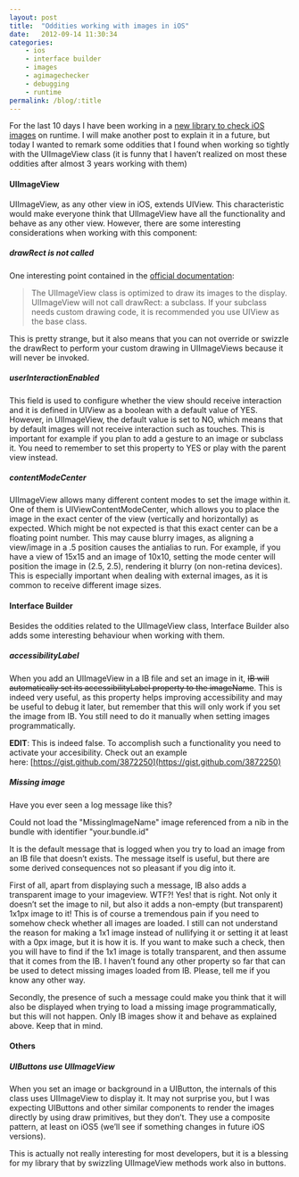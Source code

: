 ```yaml
---
layout: post
title:  "Oddities working with images in iOS"
date:   2012-09-14 11:30:34
categories: 
    - ios
    - interface builder
    - images
    - agimagechecker
    - debugging
    - runtime
permalink: /blog/:title
---
```


For the last 10 days I have been working in a [new library to check iOS images](https://github.com/angelolloqui/AGImageChecker) on runtime. I will make another post to explain it in a future, but today I wanted to remark some oddities that I found when working so tightly with the UIImageView class (it is funny that I haven’t realized on most these oddities after almost 3 years working with them)

#### UIImageView

UIImageView, as any other view in iOS, extends UIView. This characteristic would make everyone think that UIImageView have all the functionality and behave as any other view. However, there are some interesting considerations when working with this component:

##### drawRect is not called

One interesting point contained in the [official documentation](http://developer.apple.com/library/ios/#DOCUMENTATION/UIKit/Reference/UIImageView_Class/Reference/Reference.html):

> The UIImageView class is optimized to draw its images to the display. UIImageView will not call drawRect: a subclass. If your subclass needs custom drawing code, it is recommended you use UIView as the base class.

This is pretty strange, but it also means that you can not override or swizzle the drawRect to perform your custom drawing in UIImageViews because it will never be invoked. 

##### userInteractionEnabled

This field is used to configure whether the view should receive interaction and it is defined in UIView as a boolean with a default value of YES. However, in UIImageView, the default value is set to NO, which means that by default images will not receive interaction such as touches. This is important for example if you plan to add a gesture to an image or subclass it. You need to remember to set this property to YES or play with the parent view instead.

##### contentModeCenter

UIImageView allows many different content modes to set the image within it. One of them is UIViewContentModeCenter, which allows you to place the image in the exact center of the view (vertically and horizontally) as expected. Which might be not expected is that this exact center can be a floating point number. This may cause blurry images, as aligning a view/image in a .5 position causes the antialias to run. For example, if you have a view of 15x15 and an image of 10x10, setting the mode center will position the image in (2.5, 2.5), rendering it blurry (on non-retina devices). This is especially important when dealing with external images, as it is common to receive different image sizes. 

#### Interface Builder

Besides the oddities related to the UIImageView class, Interface Builder also adds some interesting behaviour when working with them.

##### accessibilityLabel

When you add an UIImageView in a IB file and set an image in it, ~~IB will automatically set its accessibilityLabel property to the imageName~~. This is indeed very useful, as this property helps improving accessibility and may be useful to debug it later, but remember that this will only work if you set the image from IB. You still need to do it manually when setting images programmatically.

**EDIT**: This is indeed false. To accomplish such a functionality you need to activate your accesibility. Check out an example here: [https://gist.github.com/3872250](https://gist.github.com/3872250)

##### Missing image

Have you ever seen a log message like this?

Could not load the "MissingImageName" image referenced from a nib in the bundle with identifier "your.bundle.id"

It is the default message that is logged when you try to load an image from an IB file that doesn’t exists. The message itself is useful, but there are some derived consequences not so pleasant if you dig into it.

First of all, apart from displaying such a message, IB also adds a transparent image to your imageview. WTF?! Yes! that is right. Not only it doesn’t set the image to nil, but also it adds a non-empty (but transparent) 1x1px image to it! This is of course a tremendous pain if you need to somehow check whether all images are loaded. I still can not understand the reason for making a 1x1 image instead of nullifying it or setting it at least with a 0px image, but it is how it is. If you want to make such a check, then you will have to find if the 1x1 image is totally transparent, and then assume that it comes from the IB. I haven’t found any other property so far that can be used to detect missing images loaded from IB. Please, tell me if you know any other way.

Secondly, the presence of such a message could make you think that it will also be displayed when trying to load a missing image programmatically, but this will not happen. Only IB images show it and behave as explained above. Keep that in mind.

#### Others

##### UIButtons use UIImageView

When you set an image or background in a UIButton, the internals of this class uses UIImageView to display it. It may not surprise you, but I was expecting UIButtons and other similar components to render the images directly by using draw primitives, but they don’t. They use a composite pattern, at least on iOS5 (we’ll see if something changes in future iOS versions).

This is actually not really interesting for most developers, but it is a blessing for my library that by swizzling UIImageView methods work also in buttons.